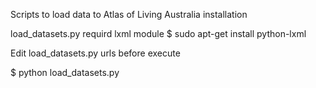 Scripts to load data to Atlas of Living Australia installation

load_datasets.py requird lxml module
$ sudo apt-get install python-lxml

Edit load_datasets.py urls before execute

$ python load_datasets.py
